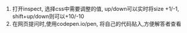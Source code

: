 1. 打开inspect, 选择css中需要调整的值, up/down可以实时将size +1/-1, shift+up/down则可以+10/-10
2. 在网页提问时,使用codepen.io/pen, 将自己的代码贴入,方便解答者查看
